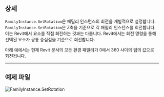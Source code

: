 ## 상세
`FamilyInstance.SetRotation`은 패밀리 인스턴스의 회전을 개별적으로 설정합니다. `FamilyInstance.SetRotation`은 Z축을 기준으로 각 패밀리 인스턴스를 회전합니다. 이는 Revit에서 요소를 직접 회전하는 것과는 다릅니다. Revit에서는 회전 명령을 통해 선택된 요소가 공통 중심점을 기준으로 회전합니다.

아래 예에서는 현재 Revit 문서의 모든 환경 패밀리가 0에서 360 사이의 임의 값으로 회전됩니다.
___
## 예제 파일

![FamilyInstance.SetRotation](./Revit.Elements.FamilyInstance.SetRotation_img.jpg)
